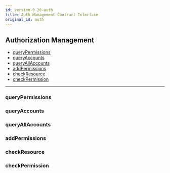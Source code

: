 ```yaml
---
id: version-0.20-auth
title: Auth Management Contract Interface
original_id: auth
---
```



<h2 class="hover-list">Authorization Management</h2>

- [queryPermissions](#queryPermissions)
- [queryAccounts](#queryAccounts)
- [queryAllAccounts](#queryAllAccounts)
- [addPermissions](#addPermissions)
- [checkResource](#checkResource)
- [checkPermission](#checkPermission)

* * *

### queryPermissions

### queryAccounts

### queryAllAccounts

### addPermissions

### checkResource

### checkPermission
